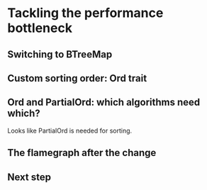 # Tackling the performance bottleneck

## Switching to BTreeMap

## Custom sorting order: Ord trait

## Ord and PartialOrd: which algorithms need which?

Looks like PartialOrd is needed for sorting.

## The flamegraph after the change

## Next step
